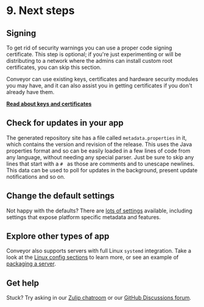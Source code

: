 # 9. Next steps

## Signing

To get rid of security warnings you can use a proper code signing certificate. This step is optional; if you're just experimenting or will be distributing to a network where the admins can install custom root certificates, you can skip this section.

Conveyor can use existing keys, certificates and hardware security modules you may have, and it can also assist you in getting certificates if you don't already have them. 

**[Read about keys and certificates](../keys-and-certificates.md)**

## Check for updates in your app

The generated repository site has a file called `metadata.properties` in it, which contains the version and revision of the release. This uses the Java properties format and so can be easily loaded in a few lines of code from any language, without needing any special parser. Just be sure to skip any lines that start with a `# ` as those are comments and to unescape newlines. This data can be used to poll for updates in the background, present update notifications and so on.

## Change the default settings

Not happy with the defaults? There are [lots of settings](../configs/index.md) available, including settings that expose platform specific metadata and features.

## Explore other types of app

Conveyor also supports servers with full Linux `systemd` integration. Take a look at the [Linux config sections](../configs/linux.md) to learn more, or see an example of [packaging a server](2-adapt-a-server.md). 

## Get help

Stuck? Try asking in our [Zulip chatroom](https://hydraulic.zulipchat.com/#narrow/stream/329916-general) or our [GitHub Discussions forum](https://github.com/hydraulic-software/conveyor/discussions).

<script>var tutorialSection = 10;</script>
